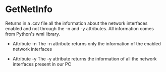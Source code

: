 GetNetInfo
==========

Returns in a .csv file all the information about the network interfaces enabled and not through the -n and -y attributes. 
All information comes from Python's wmi library.

* Attribute -n
The -n attribute returns only the information of the enabled network interfaces

* Attribute -y
The -y attribute returns the information of all the network interfaces present in our PC
